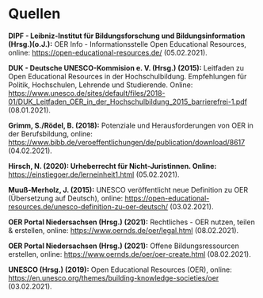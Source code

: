 # Quellen

	
<b>DIPF - Leibniz-Institut für Bildungsforschung und Bildungsinformation (Hrsg.)(o.J.):</b> OER Info - Informationsstelle Open Educational Resources, online: https://open-educational-resources.de/ (05.02.2021).

<b>DUK - Deutsche UNESCO-Kommision e. V. (Hrsg.) (2015):</b> Leitfaden zu Open Educational Resources in der Hochschulbildung. Empfehlungen für Politik, Hochschulen, Lehrende und Studierende. Online: https://www.unesco.de/sites/default/files/2018-01/DUK_Leitfaden_OER_in_der_Hochschulbildung_2015_barrierefrei-1.pdf (08.01.2021).

<b>Grimm, S./Rödel, B. (2018):</b> Potenziale und Herausforderungen von OER in der Berufsbildung, online: https://www.bibb.de/veroeffentlichungen/de/publication/download/8617 (04.02.2021).

<b>Hirsch, N. (2020): Urheberrecht für Nicht-Juristinnen. Online:</b> https://einstiegoer.de/lerneinheit1.html (05.02.2021).

<b>Muuß-Merholz, J. (2015):</b> UNESCO veröffentlicht neue Definition zu OER (Übersetzung auf Deutsch), online: https://open-educational-resources.de/unesco-definition-zu-oer-deutsch/ (03.02.2021).

<b>OER Portal Niedersachsen (Hrsg.) (2021):</b> Rechtliches - OER nutzen, teilen & erstellen, online: https://www.oernds.de/oer/legal.html (08.02.2021).

<b>OER Portal Niedersachsen (Hrsg.) (2021):</b> Offene Bildungsressourcen erstellen, online: https://www.oernds.de/oer/oer-create.html (08.02.2021).

<b>UNESCO (Hrsg.) (2019):</b> Open Educational Resources (OER), online: https://en.unesco.org/themes/building-knowledge-societies/oer (03.02.2021).
